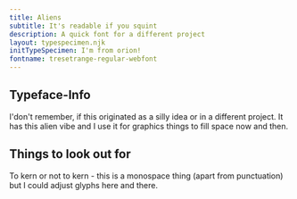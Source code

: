 ```yaml
---
title: Aliens
subtitle: It's readable if you squint
description: A quick font for a different project
layout: typespecimen.njk
initTypeSpecimen: I'm from orion!
fontname: tresetrange-regular-webfont
---
```


## Typeface-Info
I'don't remember, if this originated as a silly idea or in a different project. It has this alien vibe and I use it for graphics things to fill space now and then. 

## Things to look out for
To kern or not to kern - this is a monospace thing (apart from punctuation) but I could adjust glyphs here and there. 